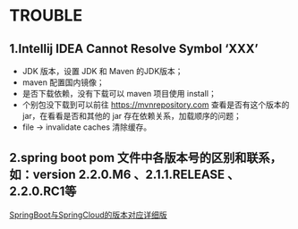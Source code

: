 TROUBLE
====================
## 1.Intellij IDEA Cannot Resolve Symbol ‘XXX’
- JDK 版本，设置 JDK 和 Maven 的JDK版本；
- maven 配置国内镜像；
- 是否下载依赖，没有下载可以 maven 项目使用 install；
- 个别包没下载到可以前往 https://mvnrepository.com 查看是否有这个版本的jar，在看看是否和其他的 jar 存在依赖关系，加载顺序的问题；
- file -> invalidate caches 清除缓存。

## 2.spring boot pom 文件中各版本号的区别和联系，如：version 2.2.0.M6 、2.1.1.RELEASE 、2.2.0.RC1等

[SpringBoot与SpringCloud的版本对应详细版](https://www.cnblogs.com/zhuwenjoyce/p/10261079.html)









